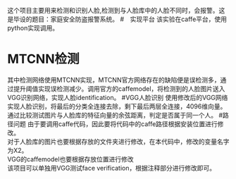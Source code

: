 这个项目主要用来检测和识别人脸,检测到与人脸库中的人脸不同时，会报警。这是毕设的题目：家庭安全防盗报警系统。
#　实现平台
该实验在caffe平台，使用python实现调用。
# MTCNN检测
其中检测网络使用MTCNN实现，MTCNN官方网络存在的缺陷便是误检测多，通过提升阈值实现误检测减少。调用官方的caffemodel，将检测到的人脸图片送入VGG识别网络，实现人脸identification。
#VGG人脸识别
使用修改后的VGG网络实现人脸识别，将最后的分类全连接去除，剩下最后两层全连接，4096维向量。通过比较测试图片与人脸库的特征向量的余弦距离，判定是否属于同一个人。
#路径问题
由于要调用caffe代码，因此要将代码中的caffe路径根据安装位置进行修改。</br>
对于人脸库的图片也要根据存放的文件夹进行修改，在本代码中，修改的变量名字为X2。</br>
VGG的caffemodel也要根据存放位置进行修改</br>
该项目可以单独用VGG测试face verification，根据注释部分进行修改即可。